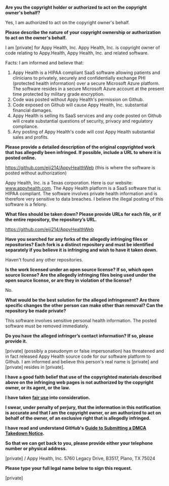 **Are you the copyright holder or authorized to act on the copyright owner's behalf?**

Yes, I am authorized to act on the copyright owner's behalf.

**Please describe the nature of your copyright ownership or authorization to act on the owner's behalf.**

I am [private] for Appy Health, Inc. Appy Health, Inc. is copyright owner of code relating to Appy.Health, Appy Health, Inc. and related software.

Facts: I am informed and believe that:

1. Appy Health is a HIPAA compliant SaaS software allowing patients and clinicians to privately, securely and confidentially exchange PHI (protected health information) over a secure Microsoft Azure platform. The software resides in a secure Microsoft Azure account at the present time protected by military grade encryption.  
2. Code was posted without Appy Health's permission on Github.  
3. Code exposed on Github will cause Appy Health, Inc. substantial financial damages.  
4. Appy Health is selling its SaaS services and any code posted on Github will create substantial questions of security, privacy and regulatory compliance.  
5. Any posting of Appy Health's code will cost Appy Health substantial sales and profits.  

**Please provide a detailed description of the original copyrighted work that has allegedly been infringed. If possible, include a URL to where it is posted online.**

https://github.com/eiji214/AppyHealthWeb (this is where the software is posted without authorization)

Appy Health, Inc. is a Texas corporation. Here is our website: www.appyhealth.com. The Appy Health platform is a SaaS software that is HIPAA compliant. The software involves private health information and is therefore very sensitive to data breaches. I believe the illegal posting of this software is a felony.

**What files should be taken down? Please provide URLs for each file, or if the entire repository, the repository’s URL.**

https://github.com/eiji214/AppyHealthWeb

**Have you searched for any forks of the allegedly infringing files or repositories? Each fork is a distinct repository and must be identified separately if you believe it is infringing and wish to have it taken down.**

Haven't found any other repositories.

**Is the work licensed under an open source license? If so, which open source license? Are the allegedly infringing files being used under the open source license, or are they in violation of the license?**

No.

**What would be the best solution for the alleged infringement? Are there specific changes the other person can make other than removal? Can the repository be made private?**

This software involves sensitive personal health information. The posted software must be removed immediately.

**Do you have the alleged infringer’s contact information? If so, please provide it.**

[private] (possibly a pseudonym or false impersonation) has threatened and in fact released Appy Health source code for our software platform to Github. I am informed and believe this person's real name is [private] and [private] resides in [private].

**I have a good faith belief that use of the copyrighted materials described above on the infringing web pages is not authorized by the copyright owner, or its agent, or the law.**

**I have taken <a href="https://www.lumendatabase.org/topics/22">fair use</a> into consideration.**

**I swear, under penalty of perjury, that the information in this notification is accurate and that I am the copyright owner, or am authorized to act on behalf of the owner, of an exclusive right that is allegedly infringed.**

**I have read and understand GitHub's <a href="https://docs.github.com/articles/guide-to-submitting-a-dmca-takedown-notice/">Guide to Submitting a DMCA Takedown Notice</a>.**

**So that we can get back to you, please provide either your telephone number or physical address.**

[private] / Appy Health, Inc. 5760 Legacy Drive, B3517, Plano, TX 75024

**Please type your full legal name below to sign this request.**

[private]
